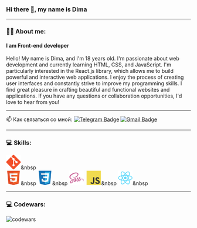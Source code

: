 ### Hi there 👋, my name is Dima
---


### :man_technologist: About me:
#### I am Front-end developer
Hello! My name is Dima, and I'm 18 years old. I'm passionate about web development and currently learning HTML, CSS, and JavaScript. I'm particularly interested in the React.js library, which allows me to build powerful and interactive web applications. I enjoy the process of creating user interfaces and constantly strive to improve my programming skills. I find great pleasure in crafting beautiful and functional websites and applications. If you have any questions or collaboration opportunities, I'd love to hear from you!

---


:mailbox: Как связаться со мной: [![Telegram Badge](https://img.shields.io/badge/-SigenBusiness-blue?style=flat&logo=Telegram&logoColor=white)](https://t.me/sigenbusiness) [![Gmail Badge](https://img.shields.io/badge/-Gmail-red?style=flat&logo=Gmail&logoColor=white)](mailto:sigenbusiness@gmail.com)


---


### 💻 Skills:


<img src="https://github.com/devicons/devicon/blob/master/icons/git/git-original.svg" title="git" alt="git" width="40" height="40"/>&nbsp  
<img src="https://github.com/devicons/devicon/blob/master/icons/html5/html5-original.svg" title="html5" alt="html5" width="40" height="40"/>&nbsp
<img src="https://github.com/devicons/devicon/blob/master/icons/css3/css3-original.svg" title="css" alt="css" width="40" height="40"/>&nbsp
<img src="https://github.com/devicons/devicon/blob/master/icons/sass/sass-original.svg" title="sass/scss" alt="sass/scss" width="40" height="40"/>&nbsp;
<img src="https://github.com/devicons/devicon/blob/master/icons/javascript/javascript-original.svg" title="javascript" alt="javascript" width="40" height="40"/>&nbsp
<img src="https://github.com/devicons/devicon/blob/master/icons/react/react-original.svg" title="reactjs" alt="reactjs" width="40" height="40"/>&nbsp


---

### 💻 Codewars:

![codewars](https://www.codewars.com/users/s1gen/badges/large)
